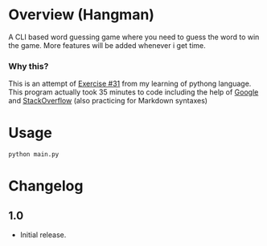 # Overview (Hangman)

A CLI based word guessing game where you need to guess the word to win the game. More features will be added whenever i get time.

### Why this?

This is an attempt of [Exercise #31](http://www.practicepython.org/exercise/2017/01/02/31-guess-letters.html) from my learning of pythong language. This program actually took 35 minutes to code including the help of [Google](https://www.google.com.pk) and [StackOverflow](https://stackoverflow.com/) (also practicing for Markdown syntaxes)

# Usage

```
python main.py
```

# Changelog

## 1.0
 - Initial release.
